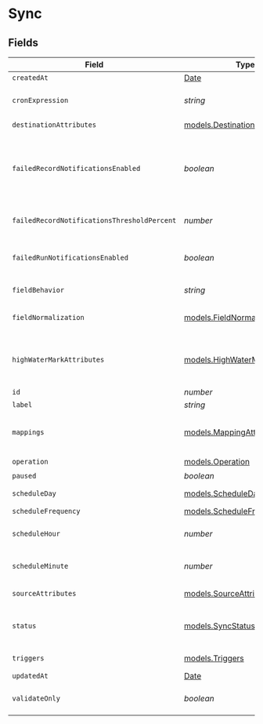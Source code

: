# Sync


## Fields

| Field                                                                                                                                                                                                                                                                                                                                       | Type                                                                                                                                                                                                                                                                                                                                        | Required                                                                                                                                                                                                                                                                                                                                    | Description                                                                                                                                                                                                                                                                                                                                 | Example                                                                                                                                                                                                                                                                                                                                     |
| ------------------------------------------------------------------------------------------------------------------------------------------------------------------------------------------------------------------------------------------------------------------------------------------------------------------------------------------- | ------------------------------------------------------------------------------------------------------------------------------------------------------------------------------------------------------------------------------------------------------------------------------------------------------------------------------------------- | ------------------------------------------------------------------------------------------------------------------------------------------------------------------------------------------------------------------------------------------------------------------------------------------------------------------------------------------- | ------------------------------------------------------------------------------------------------------------------------------------------------------------------------------------------------------------------------------------------------------------------------------------------------------------------------------------------- | ------------------------------------------------------------------------------------------------------------------------------------------------------------------------------------------------------------------------------------------------------------------------------------------------------------------------------------------- |
| `createdAt`                                                                                                                                                                                                                                                                                                                                 | [Date](https://developer.mozilla.org/en-US/docs/Web/JavaScript/Reference/Global_Objects/Date)                                                                                                                                                                                                                                               | :heavy_minus_sign:                                                                                                                                                                                                                                                                                                                          | The time the sync was created.                                                                                                                                                                                                                                                                                                              | 2023-09-05T19:42:42.672Z                                                                                                                                                                                                                                                                                                                    |
| `cronExpression`                                                                                                                                                                                                                                                                                                                            | *string*                                                                                                                                                                                                                                                                                                                                    | :heavy_minus_sign:                                                                                                                                                                                                                                                                                                                          | Specify what cron schedule this sync should run on if the `schedule_frequency` is set to `"experessions"`.                                                                                                                                                                                                                                  | * 1 * * *                                                                                                                                                                                                                                                                                                                                   |
| `destinationAttributes`                                                                                                                                                                                                                                                                                                                     | [models.DestinationAttributes](../models/destinationattributes.md)                                                                                                                                                                                                                                                                          | :heavy_check_mark:                                                                                                                                                                                                                                                                                                                          | N/A                                                                                                                                                                                                                                                                                                                                         |                                                                                                                                                                                                                                                                                                                                             |
| `failedRecordNotificationsEnabled`                                                                                                                                                                                                                                                                                                          | *boolean*                                                                                                                                                                                                                                                                                                                                   | :heavy_minus_sign:                                                                                                                                                                                                                                                                                                                          | When true, will email all workspace users with email notifications enabled and all workspace additional emails when the sync has more than failed_record_notifications_threshold_percent rejected or invalid records in the source or destination.                                                                                          | false                                                                                                                                                                                                                                                                                                                                       |
| `failedRecordNotificationsThresholdPercent`                                                                                                                                                                                                                                                                                                 | *number*                                                                                                                                                                                                                                                                                                                                    | :heavy_minus_sign:                                                                                                                                                                                                                                                                                                                          | The percentage of rejected and invalid records for which failed record emails will be triggered.                                                                                                                                                                                                                                            | 10                                                                                                                                                                                                                                                                                                                                          |
| `failedRunNotificationsEnabled`                                                                                                                                                                                                                                                                                                             | *boolean*                                                                                                                                                                                                                                                                                                                                   | :heavy_minus_sign:                                                                                                                                                                                                                                                                                                                          | When true, will email all workspace users with email notifications enabled and all workspace additional emails when the sync fails and recovers.                                                                                                                                                                                            | false                                                                                                                                                                                                                                                                                                                                       |
| `fieldBehavior`                                                                                                                                                                                                                                                                                                                             | *string*                                                                                                                                                                                                                                                                                                                                    | :heavy_minus_sign:                                                                                                                                                                                                                                                                                                                          | Specify `"sync_all_properties"` to automatically update mappings.                                                                                                                                                                                                                                                                           | sync_all_properties                                                                                                                                                                                                                                                                                                                         |
| `fieldNormalization`                                                                                                                                                                                                                                                                                                                        | [models.FieldNormalization](../models/fieldnormalization.md)                                                                                                                                                                                                                                                                                | :heavy_minus_sign:                                                                                                                                                                                                                                                                                                                          | If `field_behavior` is set to `"sync_all_properties"`, specify how automatic mappings should be named.                                                                                                                                                                                                                                      | snake_case                                                                                                                                                                                                                                                                                                                                  |
| `highWaterMarkAttributes`                                                                                                                                                                                                                                                                                                                   | [models.HighWaterMarkAttributes](../models/highwatermarkattributes.md)                                                                                                                                                                                                                                                                      | :heavy_minus_sign:                                                                                                                                                                                                                                                                                                                          | The high water mark diffing strategy will allow append syncs to use a timestamp column when identifying new records instead of the default Census diff engine (using primary keys).                                                                                                                                                         |                                                                                                                                                                                                                                                                                                                                             |
| `id`                                                                                                                                                                                                                                                                                                                                        | *number*                                                                                                                                                                                                                                                                                                                                    | :heavy_minus_sign:                                                                                                                                                                                                                                                                                                                          | The identifier for the sync.                                                                                                                                                                                                                                                                                                                | 15135                                                                                                                                                                                                                                                                                                                                       |
| `label`                                                                                                                                                                                                                                                                                                                                     | *string*                                                                                                                                                                                                                                                                                                                                    | :heavy_minus_sign:                                                                                                                                                                                                                                                                                                                          | A label to give to this sync.                                                                                                                                                                                                                                                                                                               | New Signups to Leads                                                                                                                                                                                                                                                                                                                        |
| `mappings`                                                                                                                                                                                                                                                                                                                                  | [models.MappingAttributes](../models/mappingattributes.md)[]                                                                                                                                                                                                                                                                                | :heavy_check_mark:                                                                                                                                                                                                                                                                                                                          | N/A                                                                                                                                                                                                                                                                                                                                         | [{"from":{"data":"hashed_email","type":"column"},"is_primary_identifier":true,"to":"user_identifier.hashed_email_PREHASHED"},{"from":{"data":"list_id","type":"column"},"lookup_field":"name","lookup_object":"user_list","to":"list_id"},{"from":{"data":{"basic_type":"text","value":"cohort_1"},"type":"constant_value"},"to":"cohort"}] |
| `operation`                                                                                                                                                                                                                                                                                                                                 | [models.Operation](../models/operation.md)                                                                                                                                                                                                                                                                                                  | :heavy_check_mark:                                                                                                                                                                                                                                                                                                                          | How records are synced to the destination.                                                                                                                                                                                                                                                                                                  | mirror                                                                                                                                                                                                                                                                                                                                      |
| `paused`                                                                                                                                                                                                                                                                                                                                    | *boolean*                                                                                                                                                                                                                                                                                                                                   | :heavy_minus_sign:                                                                                                                                                                                                                                                                                                                          | Whether or not this sync should be paused.                                                                                                                                                                                                                                                                                                  | false                                                                                                                                                                                                                                                                                                                                       |
| `scheduleDay`                                                                                                                                                                                                                                                                                                                               | [models.ScheduleDay](../models/scheduleday.md)                                                                                                                                                                                                                                                                                              | :heavy_minus_sign:                                                                                                                                                                                                                                                                                                                          | What day of the week this sync should run if `schedule_frequency` is set to `"weekly"`.                                                                                                                                                                                                                                                     | Monday                                                                                                                                                                                                                                                                                                                                      |
| `scheduleFrequency`                                                                                                                                                                                                                                                                                                                         | [models.ScheduleFrequency](../models/schedulefrequency.md)                                                                                                                                                                                                                                                                                  | :heavy_minus_sign:                                                                                                                                                                                                                                                                                                                          | When this sync should be run.                                                                                                                                                                                                                                                                                                               | daily                                                                                                                                                                                                                                                                                                                                       |
| `scheduleHour`                                                                                                                                                                                                                                                                                                                              | *number*                                                                                                                                                                                                                                                                                                                                    | :heavy_minus_sign:                                                                                                                                                                                                                                                                                                                          | What hour of the day this sync should run if `schedule_frequency` is set to `"weekly"` or `"daily"`.                                                                                                                                                                                                                                        | 10                                                                                                                                                                                                                                                                                                                                          |
| `scheduleMinute`                                                                                                                                                                                                                                                                                                                            | *number*                                                                                                                                                                                                                                                                                                                                    | :heavy_minus_sign:                                                                                                                                                                                                                                                                                                                          | What minute of the hour this sync should run if `scheule_frequency` is set to `"weekly"`, `"daily"` or `"hourly"`.                                                                                                                                                                                                                          | 30                                                                                                                                                                                                                                                                                                                                          |
| `sourceAttributes`                                                                                                                                                                                                                                                                                                                          | [models.SourceAttributes](../models/sourceattributes.md)                                                                                                                                                                                                                                                                                    | :heavy_check_mark:                                                                                                                                                                                                                                                                                                                          | Attributes used to identify the data source for this sync.                                                                                                                                                                                                                                                                                  |                                                                                                                                                                                                                                                                                                                                             |
| `status`                                                                                                                                                                                                                                                                                                                                    | [models.SyncStatus](../models/syncstatus.md)                                                                                                                                                                                                                                                                                                | :heavy_minus_sign:                                                                                                                                                                                                                                                                                                                          | The sync's current status. Ready means that the sync has not yet run, up to date implies the last sync completed successfully and failing means that the sync failed.                                                                                                                                                                       |                                                                                                                                                                                                                                                                                                                                             |
| `triggers`                                                                                                                                                                                                                                                                                                                                  | [models.Triggers](../models/triggers.md)                                                                                                                                                                                                                                                                                                    | :heavy_minus_sign:                                                                                                                                                                                                                                                                                                                          | Specify triggers for the sync. More than one type trigger can be configured.                                                                                                                                                                                                                                                                |                                                                                                                                                                                                                                                                                                                                             |
| `updatedAt`                                                                                                                                                                                                                                                                                                                                 | [Date](https://developer.mozilla.org/en-US/docs/Web/JavaScript/Reference/Global_Objects/Date)                                                                                                                                                                                                                                               | :heavy_minus_sign:                                                                                                                                                                                                                                                                                                                          | The time the sync was updated.                                                                                                                                                                                                                                                                                                              | 2023-09-05T19:42:42.672Z                                                                                                                                                                                                                                                                                                                    |
| `validateOnly`                                                                                                                                                                                                                                                                                                                              | *boolean*                                                                                                                                                                                                                                                                                                                                   | :heavy_minus_sign:                                                                                                                                                                                                                                                                                                                          | When true, checks if the given payload is valid to configure a sync. Does not create the sync.                                                                                                                                                                                                                                              | true                                                                                                                                                                                                                                                                                                                                        |